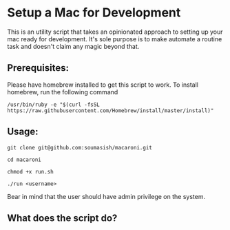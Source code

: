 # Setup a Mac for Development

This is an utility script that takes an opinionated approach to setting up your mac  ready for development. It's sole purpose is to make automate a routine task and doesn't claim any magic beyond that.

## Prerequisites:

Please have homebrew installed to get this script to work. To install homebrew, run the following command

```/usr/bin/ruby -e "$(curl -fsSL https://raw.githubusercontent.com/Homebrew/install/master/install)"```

## Usage:


```git clone git@github.com:soumasish/macaroni.git```

```cd macaroni```

```chmod +x run.sh```

```./run <username>```

Bear in mind that the user should have admin privilege on the system.

## What does the script do?

